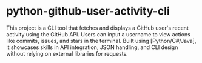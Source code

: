 # python-github-user-activity-cli
This project is a CLI tool that fetches and displays a GitHub user's recent activity using the GitHub API. Users can input a username to view actions like commits, issues, and stars in the terminal. Built using [Python/C#/Java], it showcases skills in API integration, JSON handling, and CLI design without relying on external libraries for requests.
